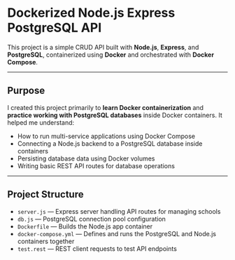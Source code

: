 # Dockerized Node.js Express PostgreSQL API

This project is a simple CRUD API built with **Node.js**, **Express**, and **PostgreSQL**, containerized using **Docker** and orchestrated with **Docker Compose**.

---

## Purpose

I created this project primarily to **learn Docker containerization** and **practice working with PostgreSQL databases** inside Docker containers. It helped me understand:

- How to run multi-service applications using Docker Compose  
- Connecting a Node.js backend to a PostgreSQL database inside containers  
- Persisting database data using Docker volumes  
- Writing basic REST API routes for database operations  

---

## Project Structure

- `server.js` — Express server handling API routes for managing schools  
- `db.js` — PostgreSQL connection pool configuration  
- `Dockerfile` — Builds the Node.js app container  
- `docker-compose.yml` — Defines and runs the PostgreSQL and Node.js containers together  
- `test.rest` — REST client requests to test API endpoints  

